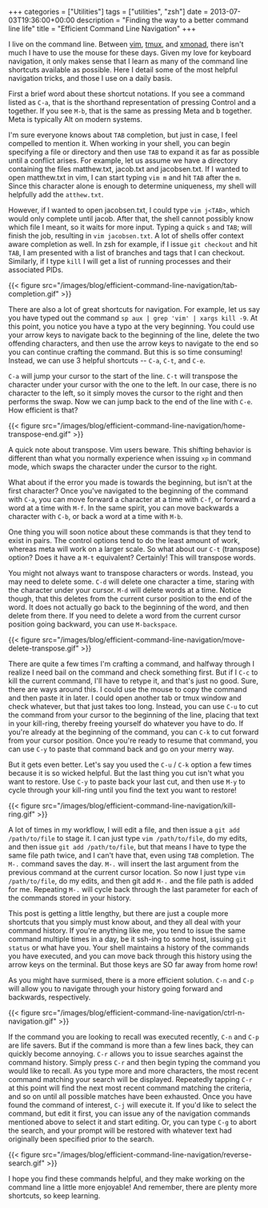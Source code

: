 +++
categories = ["Utilities"]
tags = ["utilities", "zsh"]
date = 2013-07-03T19:36:00+00:00
description = "Finding the way to a better command line life"
title = "Efficient Command Line Navigation"
+++

I live on the command line. Between [vim](http://www.vim.org/),
[tmux](http://tmux.sourceforge.net/), and [xmonad](http://xmonad.org/), there
isn't much I have to use the mouse for these days. Given my love for keyboard
navigation, it only makes sense that I learn as many of the command line
shortcuts available as possible. Here I detail some of the most helpful
navigation tricks, and those I use on a daily basis.<!--more-->

First a brief word about these shortcut notations. If you see a command listed
as `C-a`, that is the shorthand representation of pressing Control and a
together. If you see `M-b`, that is the same as pressing Meta and b
together. Meta is typically Alt on modern systems.

I'm sure everyone knows about `TAB` completion, but just in case, I feel
compelled to mention it. When working in your shell, you can begin specifying a
file or directory and then use `TAB` to expand it as far as possible until a
conflict arises. For example, let us assume we have a directory containing the
files matthew.txt, jacob.txt and jacobsen.txt. If I wanted to open matthew.txt
in vim, I can start typing `vim m` and hit `TAB` after the `m`. Since this
character alone is enough to determine uniqueness, my shell will helpfully add
the `atthew.txt`.

However, if I wanted to open jacobsen.txt, I could type `vim j<TAB>`, which
would only complete until jacob. After that, the shell cannot possibly know
which file I meant, so it waits for more input. Typing a quick `s` and `TAB`;
will finish the job, resulting in `vim jacobsen.txt`. A lot of shells offer
context aware completion as well. In zsh for example, if I issue `git checkout`
and hit `TAB`, I am presented with a list of branches and tags that I can
checkout. Similarly, if I type `kill` I will get a list of running processes
and their associated PIDs.

{{< figure src="/images/blog/efficient-command-line-navigation/tab-completion.gif" >}}

There are also a lot of great shortcuts for navigation. For example, let us say
you have typed out the command `sp aux | grep 'vim' | xargs kill -9`. At this
point, you notice you have a typo at the very beginning. You could use your
arrow keys to navigate back to the beginning of the line, delete the two
offending characters, and then use the arrow keys to navigate to the end so you
can continue crafting the command. But this is so time consuming! Instead, we
can use 3 helpful shortcuts -- `C-a`, `C-t`, and `C-e`.

`C-a` will jump your cursor to the start of the line. `C-t` will transpose the
character under your cursor with the one to the left. In our case, there is no
character to the left, so it simply moves the cursor to the right and then
performs the swap. Now we can jump back to the end of the line with `C-e`. How
efficient is that?

{{< figure src="/images/blog/efficient-command-line-navigation/home-transpose-end.gif" >}}

A quick note about transpose. Vim users beware. This shifting behavior is
different than what you normally experience when issuing `xp` in command mode,
which swaps the character under the cursor to the right.

What about if the error you made is towards the beginning, but isn't at the
first character? Once you've navigated to the beginning of the command with
`C-a`, you can move forward a character at a time with `C-f`, or forward a word
at a time with `M-f`. In the same spirit, you can move backwards a character
with `C-b`, or back a word at a time with `M-b`.

One thing you will soon notice about these commands is that they tend to exist
in pairs. The control options tend to do the least amount of work, whereas meta
will work on a larger scale. So what about our `C-t` (transpose) option? Does
it have a `M-t` equivalent? Certainly! This will transpose words.

You might not always want to transpose characters or words. Instead, you may
need to delete some. `C-d` will delete one character a time, staring with the
character under your cursor. `M-d` will delete words at a time. Notice though,
that this deletes from the current cursor position to the end of the word. It
does not actually go back to the beginning of the word, and then delete from
there. If you need to delete a word from the current cursor position going
backward, you can use `M-backspace`.

{{< figure src="/images/blog/efficient-command-line-navigation/move-delete-transpose.gif" >}}

There are quite a few times I'm crafting a command, and halfway through I
realize I need bail on the command and check something first. But if I `C-c` to
kill the current command, I'll have to retype it, and that's just no
good. Sure, there are ways around this. I could use the mouse to copy the
command and then paste it in later. I could open another tab or tmux window and
check whatever, but that just takes too long. Instead, you can use `C-u` to cut
the command from your cursor to the beginning of the line, placing that text in
your kill-ring, thereby freeing yourself do whatever you have to do. If you're
already at the beginning of the command, you can `C-k` to cut forward from your
cursor position. Once you're ready to resume that command, you can use `C-y` to
paste that command back and go on your merry way.

But it gets even better. Let's say you used the `C-u` / `C-k` option a few
times because it is so wicked helpful. But the last thing you cut isn't what
you want to restore. Use `C-y` to paste back your last cut, and then use `M-y`
to cycle through your kill-ring until you find the text you want to restore!

{{< figure src="/images/blog/efficient-command-line-navigation/kill-ring.gif" >}}

A lot of times in my workflow, I will edit a file, and then issue a `git add
/path/to/file` to stage it. I can just type `vim /path/to/file`, do my edits,
and then issue `git add /path/to/file`, but that means I have to type the same
file path twice, and I can't have that, even using `TAB` completion. The `M-.`
command saves the day. `M-.` will insert the last argument from the previous
command at the current cursor location. So now I just type `vim /path/to/file`,
do my edits, and then git add `M-.` and the file path is added for
me. Repeating `M-.` will cycle back through the last parameter for each of the
commands stored in your history.

This post is getting a little lengthy, but there are just a couple more
shortcuts that you simply must know about, and they all deal with your command
history. If you're anything like me, you tend to issue the same command
multiple times in a day, be it ssh-ing to some host, issuing `git status` or
what have you. Your shell maintains a history of the commands you have
executed, and you can move back through this history using the arrow keys on
the terminal. But those keys are SO far away from home row!

As you might have surmised, there is a more efficient solution. `C-n` and `C-p`
will allow you to navigate through your history going forward and backwards,
respectively.

{{< figure src="/images/blog/efficient-command-line-navigation/ctrl-n-navigation.gif" >}}

If the command you are looking to recall was executed recently, `C-n` and `C-p`
are life savers. But if the command is more than a few lines back, they can
quickly become annoying. `C-r` allows you to issue searches against the command
history. Simply press `C-r` and then begin typing the command you would like to
recall. As you type more and more characters, the most recent command matching
your search will be displayed. Repeatedly tapping `C-r` at this point will find
the next most recent command matching the criteria, and so on until all
possible matches have been exhausted. Once you have found the command of
interest, `C-j` will execute it. If you'd like to select the command, but edit
it first, you can issue any of the navigation commands mentioned above to
select it and start editing. Or, you can type `C-g` to abort the search, and
your prompt will be restored with whatever text had originally been specified
prior to the search.

{{< figure src="/images/blog/efficient-command-line-navigation/reverse-search.gif" >}}

I hope you find these commands helpful, and they make working on the command
line a little more enjoyable!  And remember, there are plenty more shortcuts,
so keep learning.
